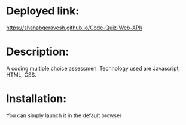 # Deployed link:

https://shahabgeravesh.github.io/Code-Quiz-Web-API/

# Description: 

A coding multiple choice assessmen. Technology used are Javascript, HTML, CSS. 

# Installation: 

You can simply launch it in the default browser

